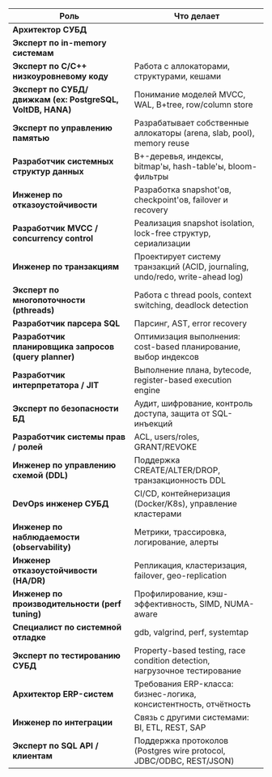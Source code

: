 | Роль                                                       | Что делает                                                              |
| ---------------------------------------------------------- | ----------------------------------------------------------------------- |
| **Архитектор СУБД**
| **Эксперт по in-memory системам**
| **Эксперт по С/С++ низкоуровневому коду**                  | Работа с аллокаторами, структурами, кешами                              |
| **Эксперт по СУБД/движкам (ex: PostgreSQL, VoltDB, HANA)** | Понимание моделей MVCC, WAL, B+tree, row/column store                   |
| **Эксперт по управлению памятью**         | Разрабатывает собственные аллокаторы (arena, slab, pool), memory reuse |
| **Разработчик системных структур данных** | B+-деревья, индексы, bitmap'ы, hash-table'ы, bloom-фильтры             |
| **Инженер по отказоустойчивости**         | Разработка snapshot'ов, checkpoint'ов, failover и recovery             |
| **Разработчик MVCC / concurrency control** | Реализация snapshot isolation, lock-free структур, сериализации               |
| **Инженер по транзакциям**                 | Проектирует систему транзакций (ACID, journaling, undo/redo, write-ahead log) |
| **Эксперт по многопоточности (pthreads)**  | Работа с thread pools, context switching, deadlock detection                  |
| **Разработчик парсера SQL**                           | Парсинг, AST, error recovery                                    |
| **Разработчик планировщика запросов (query planner)** | Оптимизация выполнения: cost-based планирование, выбор индексов |
| **Разработчик интерпретатора / JIT**                  | Выполнение плана, bytecode, register-based execution engine     |
| **Эксперт по безопасности БД**         | Аудит, шифрование, контроль доступа, защита от SQL-инъекций |
| **Разработчик системы прав / ролей**   | ACL, users/roles, GRANT/REVOKE                              |
| **Инженер по управлению схемой (DDL)** | Поддержка CREATE/ALTER/DROP, транзакционность DDL           |
| **DevOps инженер СУБД**                      | CI/CD, контейнеризация (Docker/K8s), управление кластерами |
| **Инженер по наблюдаемости (observability)** | Метрики, трассировка, логирование, алерты                  |
| **Инженер отказоустойчивости (HA/DR)**       | Репликация, кластеризация, failover, geo-replication       |
| **Инженер по производительности (perf tuning)** | Профилирование, кэш-эффективность, SIMD, NUMA-aware                        |
| **Специалист по системной отладке**             | gdb, valgrind, perf, systemtap                                             |
| **Эксперт по тестированию СУБД**                | Property-based testing, race condition detection, нагрузочное тестирование |
| **Архитектор ERP-систем**         | Требования ERP-класса: бизнес-логика, консистентность, отчётность   |
| **Инженер по интеграции**         | Связь с другими системами: BI, ETL, REST, SAP                       |
| **Эксперт по SQL API / клиентам** | Поддержка протоколов (Postgres wire protocol, JDBC/ODBC, REST/JSON) |
